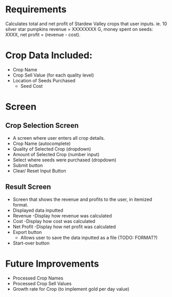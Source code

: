 # Requirements

Calculates total and net profit of Stardew Valley crops that user inputs. ie. 10 silver star pumpkins revenue = XXXXXXXX G, money spent on seeds: XXXX, net profit = (revenue - cost). 


# Crop Data Included: 
- Crop Name
- Crop Sell Value (for each quality level)
- Location of Seeds Purchased
  - Seed Cost

# Screen
## Crop Selection Screen 
- A screen where user enters all crop details.
- Crop Name (autocomplete)
- Quality of Selected Crop (dropdown)
- Amount of Selected Crop  (number input)
- Select where seeds were purchased (dropdown)
- Submit button
- Clear/ Reset Input Button

## Result Screen
- Screen that shows the revenue and profits to the user, in itemized format.
- Displayed data inputted 
- Revenue
  -Display how revenue was calculated
- Cost 
  -Display how cost was calculated
- Net Profit
  -Display how net profit was calculated
- Export button
  - Allows user to save the data inputted as a file (TODO: FORMAT?)
- Start-over button



# Future Improvements
- Processed Crop Names
- Processed Crop Sell Values
- Growth rate for Crop (to implement gold per day value)

